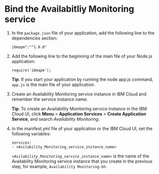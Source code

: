 # Bind the Availabitliy Monitoring service

1. In the `package.json` file of your application, add the following line to the dependencies section:
    ```
    ibmapm":"^1.0.0"
    ```
2. Add the following line to the beginning of the main file of your Node.js
application:
    ```
    require('ibmapm');
    ```
    **Tip**: If you start your application by running the node app.js command, `app.js` is the main file of your application.

3. Create an Availability Monitoring service instance in IBM Cloud and
remember the service instance name.
    
    **Tip**: To create an Availability Monitoring service instance in the IBM Cloud UI, click **Menu** > **Application Services** > **Create Application Service**, and search *Availability Monitoring*.
4. In the manifest.yml file of your application or the IBM Cloud UI, set the following variables:
    ```
    services:
    - <Avilability_Monitoring_service_instance_name>
    ```
    *`<Avilability_Monitoring_service_instance_name>`* is the name of the Availability Monitoring service instance that you create in the previous step, for example, `Availability Monitoring-bh`.
